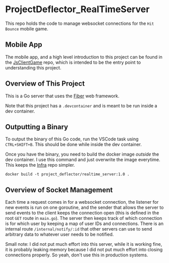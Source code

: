 # ProjectDeflector_RealTimeServer

This repo holds the code to manage websocket connections for the `Hit Bounce` mobile game.


## Mobile App

The mobile app, and a high level introduction to this project can be found in the [JsClientGame](https://github.com/OsamaElHariri/ProjectDeflector_JsClientGame) repo, which is intended to be the entry point to understanding this project.


## Overview of This Project

This is a Go server that uses the [Fiber](https://gofiber.io/) web framework.

Note that this project has a `.devcontainer` and is meant to be run inside a dev container.


## Outputting a Binary

To output the binary of this Go code, run the VSCode task using `CTRL+SHIFT+B`. This should be done while inside the dev container.


Once you have the binary, you need to build the docker image _outside_ the dev container. I use this command and just overwrite the image everytime. This keeps the [Infra](https://github.com/OsamaElHariri/ProjectDeflector_Infra) repo simpler.

```
docker build -t project_deflector/realtime_server:1.0 .
```

## Overview of Socket Management

 Each time a request comes in for a websocket connection, the listener for new events is run on one goroutine, and the sender that allows the server to send events to the client keeps the connection open (this is defined in the root `GET` route in `main.go`). The server then keeps track of which connection is for which user by keeping a map of user IDs and connections. There is an internal route `/internal/notify/:id` that other servers can use to send arbitrary data to whatever user needs to be notified.

 Small note: I did not put much effort into this server, while it is working fine, it is probably leaking memory because I did not put much effort into closing connections properly. So yeah, don't use this in production systems.